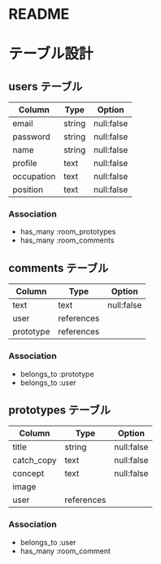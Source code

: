 # README
# テーブル設計

## users テーブル
|  Column  |  Type  |  Option     |
| -------- | ------ | --------    | 
| email    | string | null:false  |
| password | string | null:false  |
| name     | string | null:false  |
| profile  | text   | null:false  |
|occupation| text   | null:false  |
|position  | text   | null:false  |
### Association
- has_many :room_prototypes
- has_many :room_comments


## comments テーブル
|  Column   |  Type    |  Option  |
|---------- |----------|----------|
|  text     |  text    |null:false|
|  user     |references|          |
|  prototype|references|          |
### Association
- belongs_to :prototype
- belongs_to :user



## prototypes テーブル
|  Column  |  Type    |  Option   |
|----------|----------|-----------|
|  title   | string   | null:false|
|catch_copy| text     | null:false|
|  concept | text     | null:false|
|  image   |          |           |
|  user    |references|           |
### Association
- belongs_to :user
- has_many :room_comment
